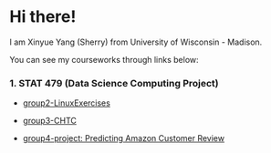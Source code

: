 # Hi there!

I am Xinyue Yang (Sherry) from University of Wisconsin - Madison. 

You can see my courseworks through links below:

### 1. STAT 479 (Data Science Computing Project)

* [group2-LinuxExercises](https://github.com/xyang467/LinuxExercises)

* [group3-CHTC](https://github.com/gjsorrell/stat479-project3)

* [group4-project: Predicting Amazon Customer Review](https://github.com/gjsorrell/stat479-final-project)


<!---
xyang467/xyang467 is a ✨ special ✨ repository because its `README.md` (this file) appears on your GitHub profile.
You can click the Preview link to take a look at your changes.
--->
